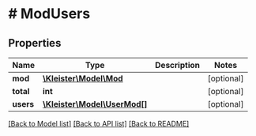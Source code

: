 # # ModUsers

## Properties

Name | Type | Description | Notes
------------ | ------------- | ------------- | -------------
**mod** | [**\Kleister\Model\Mod**](Mod.md) |  | [optional]
**total** | **int** |  | [optional]
**users** | [**\Kleister\Model\UserMod[]**](UserMod.md) |  | [optional]

[[Back to Model list]](../../README.md#models) [[Back to API list]](../../README.md#endpoints) [[Back to README]](../../README.md)
